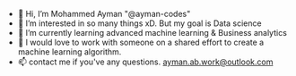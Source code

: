 - 👋 Hi, I’m Mohammed Ayman "@ayman-codes"
- 👀 I’m interested in so many things xD. But my goal is Data science
- 🌱 I’m currently learning advanced machine learning & Business analytics 
- 💞️ I would love to work with someone on a shared effort to create a machine learning algorithm.
- 📫 contact me if you've any questions. ayman.ab.work@outlook.com

<!---
ayman-codes/ayman-codes is a ✨ special ✨ repository because its `README.md` (this file) appears on your GitHub profile.
You can click the Preview link to take a look at your changes.
--->
